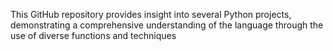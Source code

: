 This GitHub repository provides insight into several Python projects, demonstrating a comprehensive understanding of the language through the use of diverse functions and techniques
